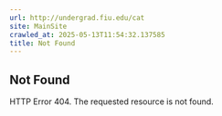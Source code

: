 ```yaml
---
url: http://undergrad.fiu.edu/cat
site: MainSite
crawled_at: 2025-05-13T11:54:32.137585
title: Not Found
---
```


## Not Found
HTTP Error 404. The requested resource is not found.
